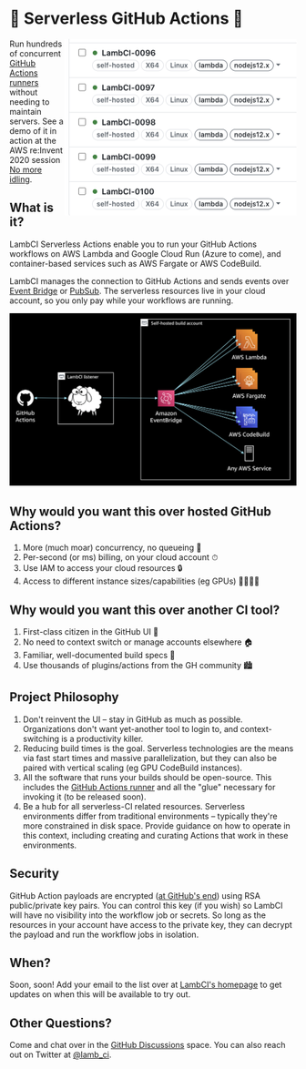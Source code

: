 # 🐑 Serverless GitHub Actions 🚀

<img src="self-hosted.png" width="407" align="right">

Run hundreds of concurrent [GitHub Actions runners](https://docs.github.com/en/free-pro-team@latest/actions/hosting-your-own-runners)
without needing to maintain servers. See a demo of it in action at the AWS re:Invent 2020 session [No more idling](https://virtual.awsevents.com/media/1_i4ejuc0d).

## What is it?

LambCI Serverless Actions enable you to run your GitHub Actions workflows on AWS Lambda and Google Cloud Run (Azure to come),
and container-based services such as AWS Fargate or AWS CodeBuild.

LambCI manages the connection to GitHub Actions and sends events over [Event Bridge](https://aws.amazon.com/eventbridge/) or [PubSub](https://cloud.google.com/pubsub). The serverless resources live in your cloud account, so you only pay while your workflows are running.

<img src="architecture.png" width="1024">

## Why would you want this over hosted GitHub Actions?

1. More (much moar) concurrency, no queueing 🚀
2. Per-second (or ms) billing, on your cloud account ⏱
3. Use IAM to access your cloud resources 🔒
4. Access to different instance sizes/capabilities (eg GPUs) 👩‍👩‍👧‍👦

## Why would you want this over another CI tool?

1. First-class citizen in the GitHub UI 🎩
2. No need to context switch or manage accounts elsewhere 🏠
3. Familiar, well-documented build specs 📃
4. Use thousands of plugins/actions from the GH community 🏙

## Project Philosophy

1. Don't reinvent the UI – stay in GitHub as much as possible. Organizations don't want yet-another tool to login to, and context-switching is a productivity killer.
2. Reducing build times is the goal. Serverless technologies are the means via fast start times and massive parallelization, but they can also be paired with vertical scaling (eg GPU CodeBuild instances).
3. All the software that runs your builds should be open-source. This includes the [GitHub Actions runner](https://github.com/actions/runner) and all the "glue"  necessary for invoking it (to be released soon).
4. Be a hub for all serverless-CI related resources. Serverless environments differ from traditional environments – typically they're more constrained in disk space. Provide guidance on how to operate in this context, including creating and curating Actions that work in these environments.


## Security

GitHub Action payloads are encrypted ([at GitHub's end](https://github.com/actions/runner/blob/e291ebc58ae5fcf82b8c25b8ea64ba3a2c073617/docs/design/auth.md)) using RSA public/private key pairs. You can control this key (if you wish) so LambCI will have no visibility into the workflow job or secrets. So long as the resources in your account have access to the private key, they can decrypt the payload and run the workflow jobs in isolation.

## When?

Soon, soon! Add your email to the list over at [LambCI's homepage](https://www.lambci.com) to get updates on when this will be available to try out.

## Other Questions?
Come and chat over in the [GitHub Discussions](https://github.com/lambci/serverless-actions/discussions) space. You can also reach out on Twitter at [@lamb_ci](https://twitter.com/lamb_ci).
